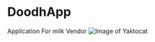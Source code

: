 # DoodhApp
Application For milk Vendor
![Image of Yaktocat](https://octodex.github.com/images/yaktocat.png)
